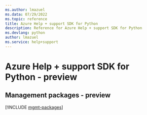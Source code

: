 ```yaml
---
ms.author: lmazuel
ms.data: 07/29/2022
ms.topic: reference
title: Azure Help + support SDK for Python
description: Reference for Azure Help + support SDK for Python
ms.devlang: python
author: lmazuel
ms.service: help+support
---
```

# Azure Help + support SDK for Python - preview

## Management packages - preview
[!INCLUDE [mgmt-packages](help-+-support-mgmt-index.md)]